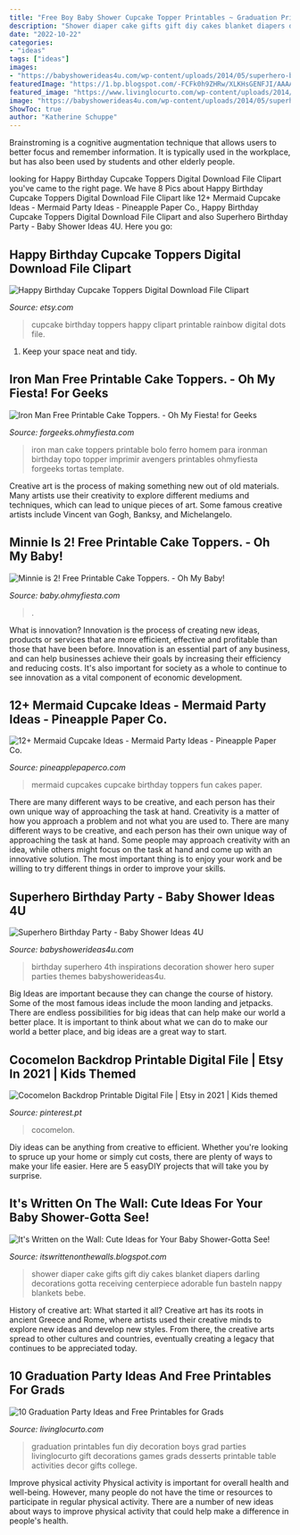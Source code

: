 ```yaml
---
title: "Free Boy Baby Shower Cupcake Topper Printables ~ Graduation Printables Fun Diy Decoration Boys Grad Parties Livinglocurto Gift Decorations Games Grads Desserts Printable Table Activities Decor Gifts College"
description: "Shower diaper cake gifts gift diy cakes blanket diapers darling decorations gotta receiving centerpiece adorable fun basteln nappy blankets bebe"
date: "2022-10-22"
categories:
- "ideas"
tags: ["ideas"]
images:
- "https://babyshowerideas4u.com/wp-content/uploads/2014/05/superhero-birthday-party-super-hero-decoration-inspirations-682x1024.jpg"
featuredImage: "https://1.bp.blogspot.com/-FCFk0h9ZHRw/XLKHsGENFJI/AAAAAAAI-v8/KR6lzmd6Rcso-rSLxhq7aJpnTRuBDUH3ACLcBGAs/s1600/iron-man-free-printable-cake-toppers.jpg"
featured_image: "https://www.livinglocurto.com/wp-content/uploads/2014/04/10-graduation-party-ideas.jpg"
image: "https://babyshowerideas4u.com/wp-content/uploads/2014/05/superhero-birthday-party-super-hero-decoration-inspirations-682x1024.jpg"
ShowToc: true
author: "Katherine Schuppe"
---
```



Brainstroming is a cognitive augmentation technique that allows users to better focus and remember information. It is typically used in the workplace, but has also been used by students and other elderly people.

	

		
looking for Happy Birthday Cupcake Toppers Digital Download File Clipart you've came to the right page. We have 8 Pics about Happy Birthday Cupcake Toppers Digital Download File Clipart like 12+ Mermaid Cupcake Ideas - Mermaid Party Ideas - Pineapple Paper Co., Happy Birthday Cupcake Toppers Digital Download File Clipart and also Superhero Birthday Party - Baby Shower Ideas 4U. Here you go:
		
    
## Happy Birthday Cupcake Toppers Digital Download File Clipart

<img loading=lazy src="https://img1.etsystatic.com/190/1/6318168/il_570xN.1305136099_n5bx.jpg" onerror="this.onerror=null;this.src='https://tse3.mm.bing.net/th?id=OIP.9qCgcwe2hYRsiQQe5iLVtgHaHs&amp;pid=15.1';" alt="Happy Birthday Cupcake Toppers Digital Download File Clipart">

_Source: etsy.com_

>cupcake birthday toppers happy clipart printable rainbow digital dots file. 

	

1. Keep your space neat and tidy.

    
## Iron Man Free Printable Cake Toppers. - Oh My Fiesta! For Geeks

<img loading=lazy src="https://1.bp.blogspot.com/-FCFk0h9ZHRw/XLKHsGENFJI/AAAAAAAI-v8/KR6lzmd6Rcso-rSLxhq7aJpnTRuBDUH3ACLcBGAs/s1600/iron-man-free-printable-cake-toppers.jpg" onerror="this.onerror=null;this.src='https://tse1.mm.bing.net/th?id=OIP.Y_SrV8b0iCSLYj1FnLy_agHaKe&amp;pid=15.1';" alt="Iron Man Free Printable Cake Toppers. - Oh My Fiesta! for Geeks">

_Source: forgeeks.ohmyfiesta.com_

>iron man cake toppers printable bolo ferro homem para ironman birthday topo topper imprimir avengers printables ohmyfiesta forgeeks tortas template. 

	

Creative art is the process of making something new out of old materials. Many artists use their creativity to explore different mediums and techniques, which can lead to unique pieces of art. Some famous creative artists include Vincent van Gogh, Banksy, and Michelangelo.

    
## Minnie Is 2! Free Printable Cake Toppers. - Oh My Baby!

<img loading=lazy src="https://4.bp.blogspot.com/-oRwkxce7jBU/W-MY-nmZYyI/AAAAAAAI7rE/08JbN5LyNiMHn0DVZrdLaJUYTA7jnaYcwCLcBGAs/w1200-h630-p-k-no-nu/minnie-2nd-birthday-free-printable-cake-toppers.jpg" onerror="this.onerror=null;this.src='https://tse1.mm.bing.net/th?id=OIP.3wcTxw3xhOfeHzfatgEz_QHaD4&amp;pid=15.1';" alt="Minnie is 2! Free Printable Cake Toppers. - Oh My Baby!">

_Source: baby.ohmyfiesta.com_

>. 

	

What is innovation?
Innovation is the process of creating new ideas, products or services that are more efficient, effective and profitable than those that have been before. Innovation is an essential part of any business, and can help businesses achieve their goals by increasing their efficiency and reducing costs. It's also important for society as a whole to continue to see innovation as a vital component of economic development.

    
## 12+ Mermaid Cupcake Ideas - Mermaid Party Ideas - Pineapple Paper Co.

<img loading=lazy src="https://i1.wp.com/pineapplepaperco.com/wp-content/uploads/2019/08/mermaid_cupcakes06.jpg?fit=1000%2C1503&amp;ssl=1" onerror="this.onerror=null;this.src='https://tse4.mm.bing.net/th?id=OIP.h3J-Bk4Znawq-YUKJOBGnQHaLI&amp;pid=15.1';" alt="12+ Mermaid Cupcake Ideas - Mermaid Party Ideas - Pineapple Paper Co.">

_Source: pineapplepaperco.com_

>mermaid cupcakes cupcake birthday toppers fun cakes paper. 

	

There are many different ways to be creative, and each person has their own unique way of approaching the task at hand.
Creativity is a matter of how you approach a problem and not what you are used to. There are many different ways to be creative, and each person has their own unique way of approaching the task at hand. Some people may approach creativity with an idea, while others might focus on the task at hand and come up with an innovative solution. The most important thing is to enjoy your work and be willing to try different things in order to improve your skills.

    
## Superhero Birthday Party - Baby Shower Ideas 4U

<img loading=lazy src="https://babyshowerideas4u.com/wp-content/uploads/2014/05/superhero-birthday-party-super-hero-decoration-inspirations-682x1024.jpg" onerror="this.onerror=null;this.src='https://tse4.mm.bing.net/th?id=OIP.i5OYjpm5EVl3YmclZJTxBAHaLH&amp;pid=15.1';" alt="Superhero Birthday Party - Baby Shower Ideas 4U">

_Source: babyshowerideas4u.com_

>birthday superhero 4th inspirations decoration shower hero super parties themes babyshowerideas4u. 

	

Big Ideas are important because they can change the course of history. Some of the most famous ideas include the moon landing and jetpacks. There are endless possibilities for big ideas that can help make our world a better place. It is important to think about what we can do to make our world a better place, and big ideas are a great way to start.

    
## Cocomelon Backdrop Printable Digital File | Etsy In 2021 | Kids Themed

<img loading=lazy src="https://i.pinimg.com/736x/db/a4/9b/dba49befa6ab4b7c743cca59d4328130.jpg" onerror="this.onerror=null;this.src='https://tse2.mm.bing.net/th?id=OIP.68vjYtT_JLsZrVrUtpisrAHaEy&amp;pid=15.1';" alt="Cocomelon Backdrop Printable Digital File | Etsy in 2021 | Kids themed">

_Source: pinterest.pt_

>cocomelon. 

	

Diy ideas can be anything from creative to efficient. Whether you're looking to spruce up your home or simply cut costs, there are plenty of ways to make your life easier. Here are 5 easyDIY projects that will take you by surprise.

    
## It&#039;s Written On The Wall: Cute Ideas For Your Baby Shower-Gotta See!

<img loading=lazy src="http://4.bp.blogspot.com/-wgYlWN5p8LU/T8r94yiG5gI/AAAAAAAAMY4/dHzaC42CuH0/s1600/babyshowerdiapercake22.jpg" onerror="this.onerror=null;this.src='https://tse1.mm.bing.net/th?id=OIP.N4UWIDjzSsWZ2x3N-KbGYgHaKl&amp;pid=15.1';" alt="It&#039;s Written on the Wall: Cute Ideas for Your Baby Shower-Gotta See!">

_Source: itswrittenonthewalls.blogspot.com_

>shower diaper cake gifts gift diy cakes blanket diapers darling decorations gotta receiving centerpiece adorable fun basteln nappy blankets bebe. 

	

History of creative art: What started it all?
Creative art has its roots in ancient Greece and Rome, where artists used their creative minds to explore new ideas and develop new styles. From there, the creative arts spread to other cultures and countries, eventually creating a legacy that continues to be appreciated today.

    
## 10 Graduation Party Ideas And Free Printables For Grads

<img loading=lazy src="https://www.livinglocurto.com/wp-content/uploads/2014/04/10-graduation-party-ideas.jpg" onerror="this.onerror=null;this.src='https://tse3.mm.bing.net/th?id=OIP.v7JWdH7r6S_M7C4k6ndmbgHaLH&amp;pid=15.1';" alt="10 Graduation Party Ideas and Free Printables for Grads">

_Source: livinglocurto.com_

>graduation printables fun diy decoration boys grad parties livinglocurto gift decorations games grads desserts printable table activities decor gifts college. 

	

Improve physical activity
Physical activity is important for overall health and well-being. However, many people do not have the time or resources to participate in regular physical activity. There are a number of new ideas about ways to improve physical activity that could help make a difference in people's health.

